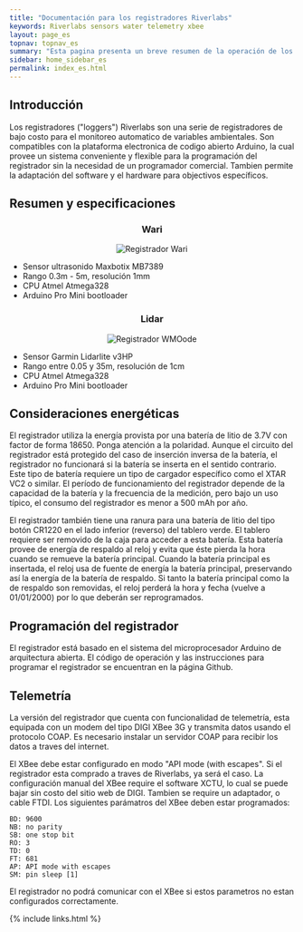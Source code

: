 ```yaml
---
title: "Documentación para los registradores Riverlabs"
keywords: Riverlabs sensors water telemetry xbee
layout: page_es
topnav: topnav_es
summary: "Esta pagina presenta un breve resumen de la operación de los registradores Riverlabs. El resto de esta documentación provee mas detalles"
sidebar: home_sidebar_es
permalink: index_es.html
---
```


## Introducción

Los registradores ("loggers") Riverlabs son una serie de registradores de bajo costo para el monitoreo automatico de variables ambientales. Son compatibles con la plataforma electronica de codigo abierto Arduino, la cual provee un sistema conveniente y flexible para la programación del registrador sin la necesidad de un programador comercial. Tambien permite la adaptación del software y el hardware para objectivos específicos.

## Resumen y especificaciones

<div class="row">
    <div class="col-md-6">
        <center>
        <h3>Wari</h3>
        <img src="images/Wari_v1.jpg" alt="Registrador Wari">
        </center>
        <ul>
        <li>Sensor ultrasonido Maxbotix MB7389</li>
        <li>Rango 0.3m - 5m, resolución 1mm</li>
        <li>CPU Atmel Atmega328</li>
        <li>Arduino Pro Mini bootloader</li>
        </ul>
    </div>
    <div class="col-md-6">
        <center>
        <h3>Lidar</h3>
        <img src="images/WMOnode.jpg" alt="Registrador WMOode">
        </center>
        <ul>
        <li>Sensor Garmin Lidarlite v3HP</li>
        <li>Rango entre 0.05 y 35m, resolución de 1cm</li>
        <li>CPU Atmel Atmega328</li>
        <li>Arduino Pro Mini bootloader</li>
        </ul>
    </div>
</div>

## Consideraciones energéticas

El registrador utiliza la energía provista por una batería de litio de 3.7V con factor de forma 18650. Ponga atención a la polaridad. Aunque el circuito del registrador está protegido del caso de inserción inversa de la batería, el registrador no funcionará si la batería se inserta en el sentido contrario. Este tipo de batería requiere un tipo de cargador específico como el XTAR VC2 o similar. El período de funcionamiento del registrador depende de la capacidad de la batería y la frecuencia de la medición, pero bajo un uso típico, el consumo del registrador es menor a 500 mAh por año.

El registrador también tiene una ranura para una batería de litio del tipo botón CR1220 en el lado inferior (reverso) del tablero verde. El tablero requiere ser removido de la caja para acceder a esta batería. Esta batería provee de energía de respaldo al reloj y evita que éste pierda la hora cuando se remueve la batería principal. Cuando la batería principal es insertada, el reloj usa de fuente de energía la batería principal, preservando así la energía de la batería de respaldo. Si tanto la batería principal como la de respaldo son removidas, el  reloj perderá la hora y fecha (vuelve a 01/01/2000) por lo que deberán ser reprogramados.


## Programación del registrador

<!-- The loggers can be programmed with any Arduino compatible IDE. The instructions here use the official Arduino IDE but you can also use other systems such as Platform.io. The loggers based on an Atmega CPU do not come with an USB port (to save cost) so you will need an FTDI cable or adapter.

On first use of the logger, you will need to set the clock with the set_clock.ino script. This only has to be done once, except if both batteries are removed or have run out. When using telemetry, the clock needs to be set to the UTC time zone.

The main script of the logger is wari.ino. The main settings, such as logging and telemetry frequency, can be found at the start of the script. Set them as you like, but be aware that a higher frequency of logging and telemetry will lead to a shorter battery life. -->

El registrador está basado en el sistema del microprocesador Arduino de arquitectura abierta. El código de operación y las instrucciones para programar el registrador se encuentran en la página Github.


## Telemetría

La versión del registrador que cuenta con funcionalidad de telemetría, esta equipada con un modem del tipo DIGI XBee 3G y transmita datos usando el protocolo COAP. Es necesario instalar un servidor COAP para recibir los datos a traves del internet.

El XBee debe estar configurado en modo "API mode (with escapes". Si el registrador esta comprado a traves de Riverlabs, ya será el caso. La configuración manual del XBee require el software XCTU, lo cual se puede bajar sin costo del sitio web de DIGI. Tambien se require un adaptador, o cable FTDI. Los siguientes parámatros del XBee deben estar programados:

```
BD: 9600
NB: no parity
SB: one stop bit
RO: 3
TD: 0
FT: 681
AP: API mode with escapes
SM: pin sleep [1]
```

El registrador no podrá comunicar con el XBee si estos parametros no estan configurados correctamente.


{% include links.html %}
